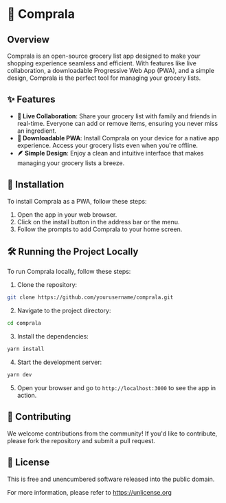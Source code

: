 # 🛒 Comprala

## Overview

Comprala is an open-source grocery list app designed to make your shopping experience seamless and efficient. With features like live collaboration, a downloadable Progressive Web App (PWA), and a simple design, Comprala is the perfect tool for managing your grocery lists.

## ✨ Features

- **👥 Live Collaboration**: Share your grocery list with family and friends in real-time. Everyone can add or remove items, ensuring you never miss an ingredient.
- **📲 Downloadable PWA**: Install Comprala on your device for a native app experience. Access your grocery lists even when you're offline.
- **🪶 Simple Design**: Enjoy a clean and intuitive interface that makes managing your grocery lists a breeze.

## 🚀 Installation

To install Comprala as a PWA, follow these steps:
1. Open the app in your web browser.
2. Click on the install button in the address bar or the menu.
3. Follow the prompts to add Comprala to your home screen.

## 🛠️ Running the Project Locally

To run Comprala locally, follow these steps:
1. Clone the repository:
  ```bash
  git clone https://github.com/yourusername/comprala.git
  ```
2. Navigate to the project directory:
  ```bash
  cd comprala
  ```
3. Install the dependencies:
  ```bash
  yarn install
  ```
4. Start the development server:
  ```bash
  yarn dev
  ```
5. Open your browser and go to `http://localhost:3000` to see the app in action.

## 🤝 Contributing

We welcome contributions from the community! If you'd like to contribute, please fork the repository and submit a pull request.

## 📜 License

This is free and unencumbered software released into the public domain.

For more information, please refer to <https://unlicense.org>
